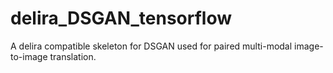 # delira_DSGAN_tensorflow
A delira compatible skeleton for DSGAN used for paired multi-modal image-to-image translation. 
